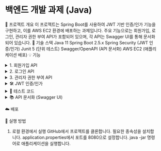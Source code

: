# 백엔드 개발 과제 (Java)
📖 프로젝트 개요
이 프로젝트는 Spring Boot를 사용하여 JWT 기반 인증/인가 기능을 구현하고, 이를 AWS EC2 환경에 배포하는 과제입니다. 주요 기능으로는 회원가입, 로그인, 관리자 권한 부여 API가 포함되어 있으며, 각 API는 Swagger UI를 통해 문서화되어 있습니다.
🔧 기술 스택
Java 11
Spring Boot 2.5.x
Spring Security (JWT 인증/인가)
Junit 5 (단위 테스트)
Swagger/OpenAPI (API 문서화)
AWS EC2 (애플리케이션 배포)
💡 기능
<details>
<summary>1. 회원가입 API</summary>

- **HTTP Method**: POST  
- **URL**: /signup  

**Request Body 예시(성공)**:  
![image](https://github.com/user-attachments/assets/6a08094c-298c-4252-9c26-965b3afb6e2f)

**Response Body 예시 (실패: 이미 가입된 사용자)**:  
![image](https://github.com/user-attachments/assets/068e3729-a6c5-450e-af44-5d858f6870f4)

</details>

<details>
<summary>2. 로그인 API</summary>

- **HTTP Method**: POST  
- **URL**: /login  

**Request Body 예시(성공)**:  
![image](https://github.com/user-attachments/assets/5752af4e-6d05-49a3-8ad2-9b0833b2608d)

**Response Body 예시 (실패: 잘못된 계정 정보)**:  
![image](https://github.com/user-attachments/assets/a7b2c3b2-33f8-4051-a2be-e9c80ab8422f)

</details>

<details>
<summary>3. 관리자 권한 부여 API</summary>

- **HTTP Method**: PATCH  
- **URL**: /admin/users/{userId}/roles  

**Response Body 예시 (성공)**:  
![image](https://github.com/user-attachments/assets/f71ab569-3390-467a-aead-2f1f887ce150)

**Response Body 예시 (실패: 접근 권한 없음)**:  
![image](https://github.com/user-attachments/assets/3a8b7447-ada1-4b28-8eb9-c964fa24e652)

</details>
<details>
<summary>🛠 JWT 인증/인가</summary>

- ✅ **JWT 토큰 생성 및 검증**: 유효한 JWT 토큰이 생성되고 검증됩니다.
- ✅ **토큰 만료 및 갱신**: 만료된 토큰은 `INVALID_TOKEN` 에러로 처리됩니다.
- ✅ **권한 확인**: 역할에 따라 API 접근이 제한됩니다 (예: 관리자 권한 필요).
- ✅ **부정적 케이스**: 토큰 없음, 잘못된 형식, 만료된 토큰에 대한 에러 처리 확인.
- ✅ **역할 기반 접근 제어**: 권한 없는 사용자가 관리자 API에 접근할 경우 `ACCESS_DENIED` 에러 발생.

</details>

<details>
<summary>🧪 테스트 코드</summary>

테스트는 정상적인 입력, 잘못된 입력, 권한 부족 등 Controller, Service의 테스트를 진행했습니다.  
![image](https://github.com/user-attachments/assets/a0a0a507-fdf4-478f-8269-f1db8c2707ad)
예시 테스트 케이스
회원가입: 정상적인 사용자 정보와 이미 가입된 사용자에 대한 테스트.
로그인: 올바른 자격 증명과 잘못된 자격 증명에 대한 테스트.
관리자 권한 부여: 관리자가 요청할 때와 일반 사용자가 요청할 때의 처리 결과 비교.

</details>

<details>
<summary>📚 API 문서화 (Swagger UI)</summary>

Swagger UI를 사용하여 API 문서를 자동으로 생성하고, 웹 브라우저에서 API 명세서를 쉽게 확인할 수 있습니다.  
Swagger UI URL: [http://localhost:8080/swagger-ui/index.html](http://localhost:8080/swagger-ui/index.html)

<details>
<summary>1. 회원가입 요청, 응답</summary>
**요청 예시**:
  
![회원가입 요청](https://github.com/user-attachments/assets/3020f805-a1a4-4767-a86f-4182aae315f1)

**응답 예시**:  
![회원가입 응답](https://github.com/user-attachments/assets/2344b884-c064-4f3d-9d6a-a085e6235463)

</details>

<details>
<summary>2. 로그인 요청, 응답</summary>
**요청 예시**:  

![로그인 요청](https://github.com/user-attachments/assets/9ef12faa-08c5-4297-b006-8b6a924f84b6)

**응답 예시**:  
![로그인 응답](https://github.com/user-attachments/assets/e0a990e9-122a-43e0-936d-5dd0129e2a10)

</details>

<details>
<summary>3. 회원탈퇴 요청, 응답</summary>
**요청 예시**:  
  
![회원탈퇴 요청](https://github.com/user-attachments/assets/9365360c-25e0-4338-abf0-4b6dbf46f8df)

</details>

</details>



☁️ 배포
<!--
1. AWS EC2에 배포
EC2 인스턴스를 생성하고 필요한 환경을 설정합니다.
git clone을 통해 소스 코드를 EC2로 가져온 후, Maven/Gradle을 사용해 프로젝트를 빌드하고 JAR 파일을 생성하여 실행합니다.
2. 배포 방법
방법 1: EC2에 소스코드를 클론하여 빌드 후 실행.
방법 2: 로컬에서 빌드한 JAR 파일을 EC2에 업로드하여 실행.
-->

🚀 실행 방법
1. 로컬 환경에서 실행
GitHub에서 프로젝트를 클론합니다.
필요한 종속성을 설치합니다.
application.properties에서 포트를 8080으로 설정합니다.
java -jar 명령어로 애플리케이션을 실행합니다.
<!--
2. EC2에서 실행
AWS EC2 인스턴스를 생성하고 SSH로 접속합니다.
소스 코드를 클론하고 필요한 환경을 설정합니다.
Maven/Gradle을 사용하여 빌드한 후 JAR 파일을 실행합니다.
-->





